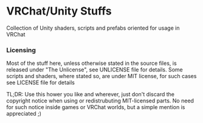 # VRChat/Unity Stuffs 
Collection of Unity shaders, scripts and prefabs oriented for usage in VRChat 
 
### Licensing 
Most of the stuff here, unless otherwise stated in the source files, is released under "The Unlicense", see UNLICENSE file for details. 
Some scripts and shaders, where stated so, are under MIT license, for such cases see LICENSE file for details 
 
TL;DR: Use this hower you like and wherever, just don't discard the copyright notice when using or redistrubuting MIT-licensed parts. 
No need for such notice inside games or VRChat worlds, but a simple mention is appreciated ;) 
